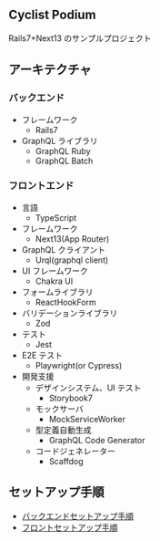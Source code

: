 ## Cyclist Podium

Rails7+Next13 のサンプルプロジェクト

## アーキテクチャ

### バックエンド

- フレームワーク
  - Rails7
- GraphQL ライブラリ
  - GraphQL Ruby
  - GraphQL Batch

### フロントエンド

- 言語
  - TypeScript
- フレームワーク
  - Next13(App Router)
- GraphQL クライアント
  - Urql(graphql client)
- UI フレームワーク
  - Chakra UI
- フォームライブラリ
  - ReactHookForm
- バリデーションライブラリ
  - Zod
- テスト
  - Jest
- E2E テスト
  - Playwright(or Cypress)
- 開発支援
  - デザインシステム、UI テスト
    - Storybook7
  - モックサーバ
    - MockServiceWorker
  - 型定義自動生成
    - GraphQL Code Generator
  - コードジェネレーター
    - Scaffdog

## セットアップ手順

- [バックエンドセットアップ手順](./api/README.md)
- [フロントセットアップ手順](./front/README.md)
